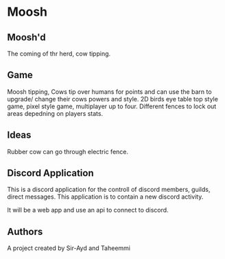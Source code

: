 # Moosh

## Moosh'd
The coming of thr herd, cow tipping.

## Game
Moosh tipping, Cows tip over humans for points and can use the barn to upgrade/ change their cows powers and style.
2D birds eye table top style game, pixel style game, multiplayer up to four.
Different fences to lock out areas depedning on players stats.

## Ideas
Rubber cow can go through electric fence.

## Discord Application

This is a discord application for the controll of discord members, guilds, direct messages. This application is to contain a new discord activity.

It will be a web app and use an api to connect to discord.

## Authors

A project created by Sir-Ayd and Taheemmi
